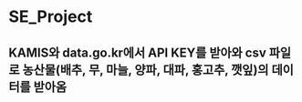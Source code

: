 # SE_Project

## KAMIS와 data.go.kr에서 API KEY를 받아와 csv 파일로 농산물(배추, 무, 마늘, 양파, 대파, 홍고추, 깻잎)의 데이터를 받아옴
